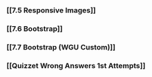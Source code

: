 ### [[7.5 Responsive Images]]

### [[7.6 Bootstrap]]

### [[7.7 Bootstrap (WGU Custom)]]

### [[Quizzet Wrong Answers 1st Attempts]]





